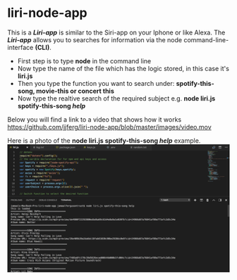 # liri-node-app

This is a **_Liri-app_** is similar to the Siri-app on your Iphone or like Alexa. 
The **_Liri-app_** allows you to searches for information via the node command-line-interface **(CLI)**. 
-  First step is to type **node** in the command line
-  Now type the name of the file which has the logic stored, in this case it's **liri.js**
-  Then you type the function you want to search under: **spotify-this-song, movie-this or concert this**
-  Now type the realtive search of the required subject e.g. **node liri.js spotify-this-song _help_**

Below you will find a link to a video that shows how it works
https://github.com/jjferg/liri-node-app/blob/master/images/video.mov

Here is a photo of the  **node liri.js spotify-this-song _help_** example.
<img src="images/liri-node-app screen shot 2.png" width=800> 

